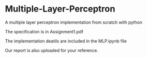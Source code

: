 # Multiple-Layer-Perceptron
A multiple layer perceptron implementation from scratch with python

The specification is in Assignment1.pdf

The implementation deatils are included in the MLP.ipynb file

Our report is also uploaded for your reference.
